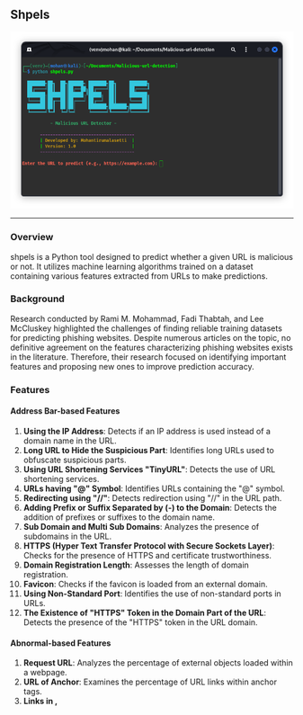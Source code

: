 ## Shpels

![Malicious URL Detector Banner](banner.png)

---

### Overview

shpels is a Python tool designed to predict whether a given URL is malicious or not. It utilizes machine learning algorithms trained on a dataset containing various features extracted from URLs to make predictions.

### Background

Research conducted by Rami M. Mohammad, Fadi Thabtah, and Lee McCluskey highlighted the challenges of finding reliable training datasets for predicting phishing websites. Despite numerous articles on the topic, no definitive agreement on the features characterizing phishing websites exists in the literature. Therefore, their research focused on identifying important features and proposing new ones to improve prediction accuracy.

### Features

#### Address Bar-based Features

1. **Using the IP Address**: Detects if an IP address is used instead of a domain name in the URL.
2. **Long URL to Hide the Suspicious Part**: Identifies long URLs used to obfuscate suspicious parts.
3. **Using URL Shortening Services "TinyURL"**: Detects the use of URL shortening services.
4. **URLs having "@" Symbol**: Identifies URLs containing the "@" symbol.
5. **Redirecting using "//"**: Detects redirection using "//" in the URL path.
6. **Adding Prefix or Suffix Separated by (-) to the Domain**: Detects the addition of prefixes or suffixes to the domain name.
7. **Sub Domain and Multi Sub Domains**: Analyzes the presence of subdomains in the URL.
8. **HTTPS (Hyper Text Transfer Protocol with Secure Sockets Layer)**: Checks for the presence of HTTPS and certificate trustworthiness.
9. **Domain Registration Length**: Assesses the length of domain registration.
10. **Favicon**: Checks if the favicon is loaded from an external domain.
11. **Using Non-Standard Port**: Identifies the use of non-standard ports in URLs.
12. **The Existence of "HTTPS" Token in the Domain Part of the URL**: Detects the presence of the "HTTPS" token in the URL domain.

#### Abnormal-based Features

1. **Request URL**: Analyzes the percentage of external objects loaded within a webpage.
2. **URL of Anchor**: Examines the percentage of URL links within anchor tags.
3. **Links in <Meta>, <Script> and <Link> tags**: Checks the percentage of links in specific HTML tags.
4. **Server Form Handler (SFH)**: Identifies suspicious server form handlers.
5. **Submitting Information to Email**: Detects forms submitting user information to email.
6. **Abnormal URL**: Examines the presence of the hostname in the URL.

#### HTML and JavaScript-based Features

1. **Website Forwarding**: Analyzes the number of redirections on a webpage.
2. **Status Bar Customization**: Checks if JavaScript changes the status bar.
3. **Disabling Right Click**: Detects if right-click functionality is disabled.
4. **Using Pop-up Window**: Identifies pop-up windows requesting user information.
5. **IFrame Redirection**: Detects the use of invisible iframes.

#### Domain-based Features

1. **Age of Domain**: Analyzes the age of the domain.
2. **DNS Record**: Checks for DNS records associated with the domain.
3. **Website Traffic**: Measures the popularity of the website.
4. **PageRank**: Determines the PageRank value of the webpage.
5. **Google Index**: Examines whether the website is indexed by Google.
6. **Number of Links Pointing to Page**: Analyzes the number of links pointing to the webpage.
7. **Statistical Reports**: Considers statistical reports from reputable sources.

### Usage

1. Clone the repository:

   ```bash
   git clone https://github.com/mohantirumalasetti/shpels.git
   ```

2. Navigate to the project directory:

   ```bash
   cd shpels
   ```

3. Set up and activate a virtual environment:

   ```bash
   python3 -m venv venv
   source venv/bin/activate  # On Linux/macOS
   .\venv\Scripts\activate    # On Windows
   ```

4. Install the required dependencies:

   ```bash
   pip install -r requirements.txt
   ```

5. Run the tool and enter the URL you want to predict:

   ```bash
   python shpels.py
   ```

### Contributing

Contributions are welcome! If you find any bugs or have suggestions for improvements, please open an issue or create a pull request.

